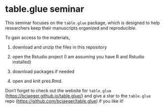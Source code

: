 
<!-- README.md is generated from README.Rmd. Please edit that file -->

# table.glue seminar

This seminar focuses on the `table.glue` package, which is designed to
help researchers keep their manuscripts organized and reproducible.

To gain access to the materials,

1.  download and unzip the files in this repository

2.  open the Rstudio project (I am assuming you have R and Rstudio
    installed)

3.  download packages if needed

4.  open and knit pres.Rmd.

Don’t forget to check out the website for `table.glue`
(<https://bcjaeger.github.io/table.glue/>) and give a star to the
`table.glue` repo (<https://github.com/bcjaeger/table.glue>) if you like
it!
